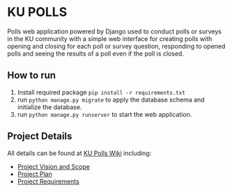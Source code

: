 # KU POLLS

Polls web application powered by Django used to conduct polls or surveys in the KU community
with a simple web interface for creating polls with opening and closing for each poll or survey question,
responding to opened polls and seeing the results of a poll even if the poll is closed.


## How to run
1. Install required package `pip install -r requirements.txt`
2. run `python manage.py migrate` to apply the database schema and initialize the database.
3. run `python manage.py runserver` to start the web application.


## Project Details
All details can be found at [KU Polls Wiki](../../wiki/Home) including:
- [Project Vision and Scope](/../../wiki/Vision-and-Scope)
- [Project Plan](/../../wiki/Project-Plan)
- [Project Requirements](/../../wiki/Requirements)

